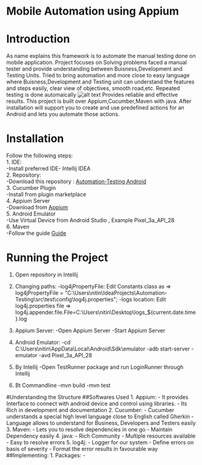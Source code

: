 # Mobile Automation using Appium

# Introduction
As name explains this framework is to automate the manual testing done on mobile application.
Project focuses on Solving problems faced a manual tester and provide understanding between Buisness,Development and Testing Units.
Tried to bring automation and more close to easy language where Buisness,Development and Testing unit can understand the features and steps easily, clear view of objectives, smooth road,etc.
Repeated testing is done automaically
![alt text](https://github.com/[username]/[reponame]/blob/[branch]/testrepeat.jpg?raw=true)
Provides reliable and effective results.
This project is built over Appium,Cucumber,Maven with java.
After installation will support you to create and use predefined actions for an Android and lets you automate those actions. 


# Installation

Follow the following steps:<br/>
	1. IDE:<br/>
		-Install preferred IDE- Intellij IDEA <br />
	2. Repository:<br/>
		-Download this repository : [Automation-Testing Android](https://github.com/nitindoodhiya/Automation-Testing/archive/master.zip)<br />
	3. Cucumber Plugin<br/>
		-Install from plugin marketplace<br/>
	4. Appium Server<br/>
		-Download from [Appium ](https://github.com/appium/appium-desktop/releases/tag/v1.17.1-1)<br/>
	5. Android Emulator<br/>
		-Use Virtual Device from Android Studio , Example Pixel_3a_API_28<br/>
	6. Maven <br/>
		-Follow the guide [Guide ](https://www.javatpoint.com/how-to-install-maven)<br/>
# Running the Project

1. Open repository in Intellij
2. Changing paths:
	-log4jPropertyFile:
		Edit Constants class as => log4jPropertyFile = "C:\\Users\\nitin\\IdeaProjects\\Automation-Testing\\src\\test\\config\\log4j.properties";
	-logs location:
		Edit log4j.properties file => log4j.appender.file.File=C:\\Users\\nitin\\Desktop\\logs_${current.date.time}.log
3. Appium Server:
	-Open Appium Server
	-Start Appium Server
4. Android Emulator:
	-cd C:\Users\nitin\AppData\Local\Android\Sdk\emulator
	-adb start-server
	-emulator -avd Pixel_3a_API_28

5. By Intellij 
	-Open TestRunner package and run LoginRunner through Intellij
6. Bt Commandline
	-mvn build
	-mvn test
		
#Understanding the Structure
	##Softwares Used 
		1. Appium:
			- It provides Interface to connect with android device and control using libraries.
			- Its Rich in development and documentation
		2. Cucumber:
			- Cucumber understands a special high level language close to English called Gherkin
			- Language allows to understand for Business, Developers and Testers easily
		3. Maven:
			- Lets you to resolve dependencies in one go
			- Maintain Dependency easily
		4. java:
			- Rich Community
			- Multiple resources available
			- Easy to resolve errors
		5. log4j:
			- Logger for our system
			- Define errors on basis of severity
			- Format the error results in favourable way
	##Implementing:
		1. Packages:
			- 
			

	
